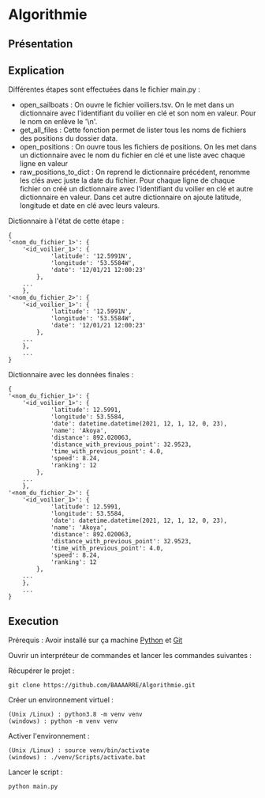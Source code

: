 # Algorithmie

## Présentation

## Explication
Différentes étapes sont effectuées dans le fichier main.py :
* open_sailboats : On ouvre le fichier voiliers.tsv. On le met dans un dictionnaire avec l'identifiant du voilier en clé
et son nom en valeur. Pour le nom on enlève le '\n'.
* get_all_files : Cette fonction permet de lister tous les noms de fichiers des positions du dossier data.
* open_positions : On ouvre tous les fichiers de positions. On les met dans un dictionnaire avec le nom du fichier en clé
et une liste avec chaque ligne en valeur
* raw_positions_to_dict : On reprend le dictionnaire précédent, renomme les clés avec juste la date du fichier. Pour 
chaque ligne de chaque fichier on créé un dictionnaire avec l'identifiant du voilier en clé et autre dictionnaire en 
valeur. Dans cet autre dictionnaire on ajoute latitude, longitude et date en clé avec leurs valeurs.

Dictionnaire à l'état de cette étape :
```
{
'<nom_du_fichier_1>': {
    '<id_voilier_1>': {
            'latitude': '12.5991N', 
            'longitude': '53.5584W', 
            'date': '12/01/21 12:00:23'
        },
    ...
    },
'<nom_du_fichier_2>': {
    '<id_voilier_1>': {
            'latitude': '12.5991N', 
            'longitude': '53.5584W', 
            'date': '12/01/21 12:00:23'
        },
    ...
    },
    ...
}
```

Dictionnaire avec les données finales :
```
{
'<nom_du_fichier_1>': {
    '<id_voilier_1>': {
            'latitude': 12.5991, 
            'longitude': 53.5584, 
            'date': datetime.datetime(2021, 12, 1, 12, 0, 23), 
            'name': 'Akoya', 
            'distance': 892.020063, 
            'distance_with_previous_point': 32.9523, 
            'time_with_previous_point': 4.0, 
            'speed': 8.24, 
            'ranking': 12
        },
    ...
    },
'<nom_du_fichier_2>': {
    '<id_voilier_1>': {
            'latitude': 12.5991, 
            'longitude': 53.5584, 
            'date': datetime.datetime(2021, 12, 1, 12, 0, 23), 
            'name': 'Akoya', 
            'distance': 892.020063, 
            'distance_with_previous_point': 32.9523, 
            'time_with_previous_point': 4.0, 
            'speed': 8.24, 
            'ranking': 12
        },
    ...
    },
    ...
}
```

## Execution
Prérequis : Avoir installé sur ça machine [Python](https://www.python.org/downloads/) et [Git](https://git-scm.com/)

Ouvrir un interpréteur de commandes et lancer les commandes suivantes : 

Récupérer le projet :
```
git clone https://github.com/BAAAARRE/Algorithmie.git
```
Créer un environnement virtuel :
```
(Unix /Linux) : python3.8 -m venv venv
(windows) : python -m venv venv
```
Activer l'environnement : 
```
(Unix /Linux) : source venv/bin/activate
(windows) : ./venv/Scripts/activate.bat
```
Lancer le script : 
```
python main.py
```